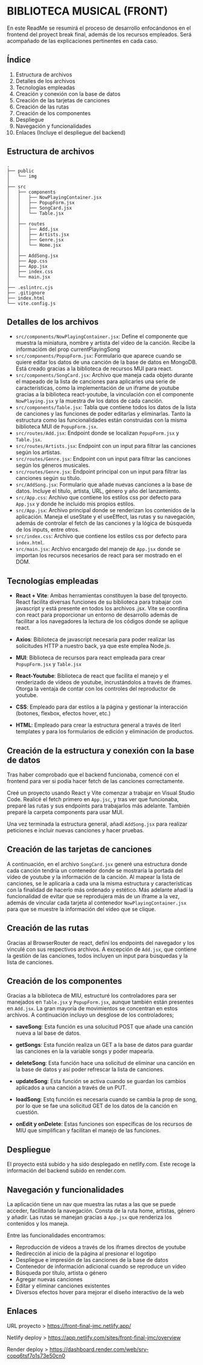 # BIBLIOTECA MUSICAL (FRONT)

En este ReadMe se resumirá el proceso de desarrollo enfocándonos en el frontend del proyect break final, además de los recursos empleados.
Será acompañado de las explicaciones pertinentes en cada caso.


## Índice

1. Estructura de archivos
2. Detalles de los archivos
3. Tecnologías empleadas
4. Creación y conexión con la base de datos
5. Creación de las tarjetas de canciones
6. Creación de las rutas
7. Creación de los componentes
8. Despliegue
9. Navegación y funcionalidades
10. Enlaces (Incluye el despliegue del backend)


## Estructura de archivos

```
.
├── public
│   └── img
│
├── src
│   ├── components
│   │   ├── NowPlayingContainer.jsx
│   │   ├── PopupForm.jsx
│   │   ├── SongCard.jsx
│   │   └── Table.jsx
│   │
│   ├── routes
│   │   ├── Add.jsx
│   │   ├── Artists.jsx
│   │   ├── Genre.jsx
│   │   └── Home.jsx
│   │
│   ├── AddSong.jsx
│   ├── App.css
│   ├── App.jsx
│   ├── index.css
│   └── main.jsx
│
├── .eslintrc.cjs
├── .gitignore
├── index.html
└── vite.config.js

```

## Detalles de los archivos

- `src/components/NowPlayingContainer.jsx`: Define el componente que muestra la miniatura, nombre y artista del vídeo de la canción. Recibe la informacióm del prop currentPlayingSong
- `src/components/PopupForm.jsx`: Formulario que aparece cuando se quiere editar los datos de una canción de la base de datos en MongoDB. Está creado gracias a la biblioteca de recursos MUI para react.
- `src/components/SongCard.jsx`: Archivo que maneja cada objeto durante el mapeado de la lista de canciones para aplicarles una serie de características, como la implementación de un iframe de youtube gracias a la biblioteca react-youtube, la vinculación con el componente `NowPlaying.jsx` y la muestra dw los datos de cada canción. 
- `src/components/Table.jsx`: Tabla que contiene todos los datos de la lista de canciones y las funciones de poder editarlas y eliminarlas. Tanto la estructura como las funcionalidades están construidas con la misma biblioteca MUI de `PopupForm.jsx`.
- `src/routes/Add.jsx`: Endpoint donde se localizan `PopupForm.jsx` y `Table.jsx`.
- `src/routes/Artists.jsx`: Endpoint con un input para filtrar las canciones según los artistas.
- `src/routes/Genre.jsx`: Endpoint con un input para filtrar las canciones según los géneros musicales.
- `src/routes/Genre.jsx`: Endpoint principal con un input para filtrar las canciones según su título.
- `src/AddSong.jsx`: Formulario que añade nuevas canciones a la base de datos. Incluye el título, artista, URL, género y año del lanzamiento.
- `src/App.css`: Archivo que contiene los estilos css por defecto para `App.jsx` y donde he incluido mis propios estilos.
- `src/App.jsx`: Archivo principal donde se renderizan los contenidos de la aplicación. Maneja el useState y el useEffect, las rutas y su navegación, además de controlar el fetch de las canciones y la lógica de búsqueda de los inputs, entre otros.
- `src/index.css`: Archivo que contiene los estilos css por defecto para `index.html`.
- `src/main.jsx`: Archivo encargado del manejo de `App.jsx` donde se importan los recursos necesarios de react para ser mostrado en el DOM.


## Tecnologías empleadas

- **React + Vite**: Ambas herramientas constituyen la base del tproyecto. React facilita diversas funciones de su biblioteca para trabajar con javascript y está presente en todos los archivos .jsx. Vite se coordina con react para proporcionar un entorno de desarrollo además de facilitar a los navegadores la lectura de los códigos donde se aplique react.

- **Axios**: Biblioteca de javascript necesaria para poder realizar las solicitudes HTTP a nuestro back, ya que este emplea Node.js.

- **MUI**: Biblioteca de recursos para react empleada para crear `PopupForm.jsx` y `Table.jsx`

- **React-Youtube**: Biblioteca de react que facilita el manejo y el renderizado de vídeos de youtube, incrustándolos a través de iframes. Otorga la ventaja de contar con los controles del reproductor de youtube.

- **CSS**: Empleado para dar estilos a la página y gestionar la interacción (botones, flexbox, efectos hover, etc.)

- **HTML**: Empleado para crear la estructura general a través de literl templates y para los formularios de edición y eliminación de productos.


## Creación de la estructura y conexión con la base de datos

Tras haber comprobado que el backend funcionaba, comencé con el frontend para ver si podía hacer fetch de las canciones correctamente.

Creé un proyecto usando React y Vite comenzar a trabajar en Visual Studio Code. Realicé el fetch primero en `App.jsc`, y tras ver que funcionaba, preparé las rutas y sus endpoints para trabajarlos más adelante. También preparé la carpeta components para usar MUI.

Una vez terminada la estructura general, añadí `AddSong.jsx` para realizar peticiones e incluir nuevas canciones y hacer pruebas.


## Creación de las tarjetas de canciones

A continuación, en el archivo `SongCard.jsx` generé una estructura donde cada canción tendría un contenedor donde se mostraría la portada del vídeo de youtube y la información de la canción. Al mapear la lista de canciones, se le aplicaría a cada una la misma estructura y características con la finalidad de hacerlo más ordenado y estético. Más adelante añadí la funcionalidad de evitar que se reprodujera más de un iframe a la vez, además de vincular cada tarjeta al contenedor `NowPlayingContainer.jsx` para que se muestre la información del vídeo que se clique.


## Creación de las rutas

Gracias al BrowserRouter de react, definí los endpoints del navegador y los vinculé con sus respectivos archivos. A excepción de `Add.jsx`, que contiene la gestión de las canciones, todos incluyen un input para búsquedas y la lista de canciones.


## Creación de los componentes

Gracias a la biblioteca de MIU, estructuré los controladores para ser manejados en `Table.jsx` y `PopupForm.jsx`, aunque también están presentes en `Add.jsx`. La gran mayoría de movimientos se concentran en estos archivos.
A continuación incluyo un desglose de los controladores;

- **saveSong**: Esta función es una solucitud POST que añade una canción nueva a lal base de datos.

- **getSongs**: Esta función realiza un GET a la base de datos para guardar las canciones en la la variable songs y poder mapearla.

- **deleteSong**: Esta función hace una solicitud de eliminar una canción en la base de datos y así poder refrescar la lista de canciones.

- **updateSong**: Esta función se activa cuando se guardan los cambios aplicados a una canción a través de un PUT.

- **loadSong**: Estq función es necesaria cuando se cambia la prop de song, por lo que se fae una solicitud GET de los datos de la canción en cuestión.

- **onEdit y onDelete**: Estas funciones son específicas de los recursos de MIU que simplifican y facilitan el manejo de las funciones.



## Despliegue

El proyecto está subido y ha sido desplegado en netlify.com. Este recoge la información del backend subido en render.com.


## Navegación y funcionalidades

La aplicación tiene un nav que muestra las rutas a las que se puede acceder, facilitando la navegación. Consta de la ruta home, artistas, género y añadir.
Las rutas se manejan gracias a `App.jsx` que renderiza los contenidos y los maneja.

Entre las funcionalidades encontramos:

- Reproducción de vídeos a través de los iframes directos de youtube
- Redirección al inicio de la página al presionar el logotipo
- Despliegue e impresión de las canciones de la base de datos
- Contenedor de información adicional cuando se reproduce un vídeo
- Búsqueda por título, artista o género
- Agregar nuevas canciones
- Editar y eliminar canciones existentes
- Diversos efectos hover para mejorar el diseño interactivo de la web


## Enlaces

URL proyecto > https://front-final-jmc.netlify.app/

Netlify deploy > https://app.netlify.com/sites/front-final-jmc/overview

Render deploy > https://dashboard.render.com/web/srv-copq6tsf7o1s73e50cn0